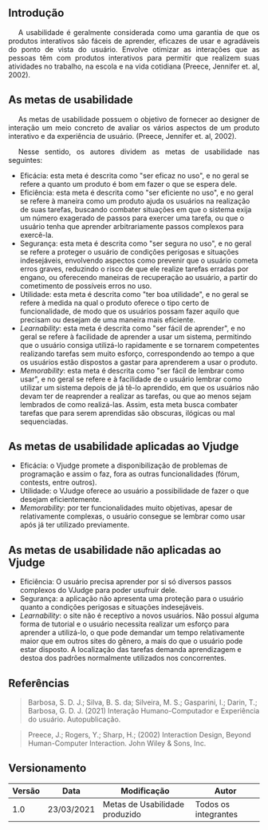 ## Introdução

<p style="text-indent: 20px; text-align: justify">
A usabilidade é geralmente considerada como uma garantia de que os produtos interativos são
fáceis de aprender, eficazes de usar e agradáveis do ponto de vista do usuário. Envolve
otimizar as interações que as pessoas têm com produtos interativos para permitir que
realizem suas atividades no trabalho, na escola e na vida cotidiana (Preece, Jennifer et. al, 2002).
</p>

## As metas de usabilidade 

<p style="text-indent: 20px; text-align: justify">
As metas de usabilidade possuem o objetivo de fornecer ao designer de interação um meio concreto de avaliar os vários aspectos de um produto interativo e da experiência de usuário. (Preece, Jennifer et. al, 2002).
</p>
<p style="text-indent: 20px; text-align: justify">
Nesse sentido, os autores dividem as metas de usabilidade nas seguintes:
</p>

- Eficácia: esta meta é descrita como "ser eficaz no uso", e no geral se refere a quanto um produto é bom em fazer o que se espera dele.
- Eficiência: esta meta é descrita como "ser eficiente no uso", e no geral se refere à maneira como um produto ajuda os usuários na realização de suas tarefas, buscando combater situações em que o sistema exija um número exagerado de passos para exercer uma tarefa, ou que o usuário tenha que aprender arbitrariamente passos complexos para exercê-la.
- Segurança: esta meta é descrita como "ser segura no uso", e no geral se refere a proteger o usuário de condições perigosas e situações indesejáveis, envolvendo aspectos como prevenir que o usuário cometa erros graves, reduzindo o risco de que ele realize tarefas erradas por engano, ou oferecendo maneiras de recuperação ao usuário, a partir do cometimento de possíveis erros no uso.
- Utilidade: esta meta é descrita como "ter boa utilidade", e no geral se refere à medida na qual o produto oferece o tipo certo de funcionalidade, de modo que os usuários possam fazer aquilo que precisam ou desejam de uma maneira mais eficiente.
- <i>Learnability</i>: esta meta é descrita como "ser fácil de aprender", e no geral se refere à facilidade de aprender a usar um sistema, permitindo que o usuário consiga utilizá-lo rapidamente e se tornarem competentes realizando tarefas sem muito esforço, correspondendo ao tempo a que os usuários estão dispostos a gastar para aprenderem a usar o produto.
- <i>Memorability</i>: esta meta é descrita como "ser fácil de lembrar como usar", e no geral se refere e à facilidade de o usuário lembrar como utilizar um sistema depois de já tê-lo aprendido, em que os usuários não devam ter de reaprender a realizar as tarefas, ou que ao menos sejam lembrados de como realizá-las. Assim, esta meta busca combater tarefas que para serem aprendidas são obscuras, ilógicas ou mal sequenciadas.

## As metas de usabilidade aplicadas ao Vjudge

- Eficácia: o Vjudge promete a disponibilização de problemas de programação e assim o faz, fora as outras funcionalidades (fórum, contests, entre outros).
- Utilidade: o VJudge oferece ao usuário a possibilidade de fazer o que desejam eficientemente.
- <i>Memorability</i>: por ter funcionalidades muito objetivas, apesar de relativamente complexas, o usuário consegue se lembrar como usar após já ter utilizado previamente.

## As metas de usabilidade não aplicadas ao Vjudge

- Eficiência: O usuário precisa aprender por si só diversos passos complexos do VJudge para poder usufruir dele.
- Segurança: a aplicação não apresenta uma proteção para o usuário quanto a condições perigosas e situações indesejáveis.
- <i>Learnability</i>: o site não é receptivo a novos usuários. Não possui alguma forma de tutorial e o usuário necessita realizar um esforço para aprender a utilizá-lo, o que pode demandar um tempo relativamente maior que em outros sites do gênero, a mais do que o usuário pode estar disposto. A localização das tarefas demanda aprendizagem e destoa dos padrões normalmente utilizados nos concorrentes.

## Referências

> Barbosa, S. D. J.; Silva, B. S. da; Silveira, M. S.; Gasparini, I.; Darin, T.; Barbosa, G. D. J. (2021) Interação Humano-Computador e Experiência do usuário. Autopublicação.

> Preece, J.; Rogers, Y.; Sharp, H.; (2002) Interaction Design, Beyond Human-Computer Interaction. John Wiley & Sons, Inc.

## Versionamento

| Versão | Data | Modificação | Autor |
|--|--|--|--|
| 1.0 | 23/03/2021 | Metas de Usabilidade produzido | Todos os integrantes |